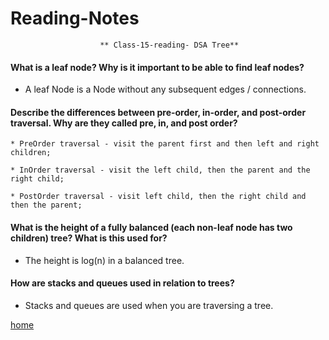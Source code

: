 
# Reading-Notes

                        ** Class-15-reading- DSA Tree**
                        
#### What is a leaf node? Why is it important to be able to find leaf nodes?

* A leaf Node is a Node without any subsequent edges / connections.

#### Describe the differences between pre-order, in-order, and post-order traversal. Why are they called pre, in, and post order?

    * PreOrder traversal - visit the parent first and then left and right children;
    
    * InOrder traversal - visit the left child, then the parent and the right child;
    
    * PostOrder traversal - visit left child, then the right child and then the parent;

#### What is the height of a fully balanced (each non-leaf node has two children) tree? What is this used for?

* The height is log(n) in a balanced tree.

#### How are stacks and queues used in relation to trees?

* Stacks and queues are used when you are traversing a tree. 





[home](https://eyob1984.github.io/reading-notes/)
